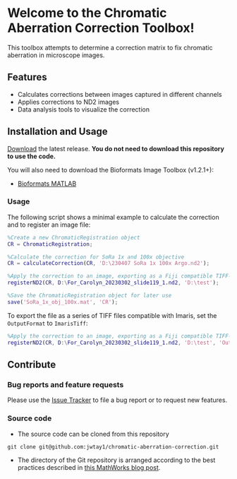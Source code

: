 # Welcome to the Chromatic Aberration Correction Toolbox!

This toolbox attempts to determine a correction matrix to fix chromatic 
aberration in microscope images. 

## Features
- Calculates corrections between images captured in different channels
- Applies corrections to ND2 images
- Data analysis tools to visualize the correction

## Installation and Usage

[Download](https://github.com/jwtay1/chromatic-aberration-correction/releases) the latest release. **You do not need to download this repository to use the code.** 

You will also need to download the Bioformats Image Toolbox (v1.2.1+):
* [Bioformats MATLAB](https://github.com/Biofrontiers-ALMC/bioformats-matlab/releases)

### Usage

The following script shows a minimal example to calculate the correction and to register an image file:

```matlab
%Create a new ChromaticRegistration object
CR = ChromaticRegistration;

%Calculate the correction for SoRa 1x and 100x objective
CR = calculateCorrection(CR, 'D:\230407 SoRa 1x 100x Argo.nd2');

%Apply the correction to an image, exporting as a Fiji compatible TIFF-stack
registerND2(CR, D:\For_Carolyn_20230302_slide119_1.nd2, 'D:\test');

%Save the ChromaticRegistration object for later use
save('SoRa_1x_obj_100x.mat', 'CR');
```

To export the file as a series of TIFF files compatible with Imaris, set the ``OutputFormat`` to ``ImarisTiff``:

```matlab
%Apply the correction to an image, exporting as a Fiji compatible TIFF-stack
registerND2(CR, D:\For_Carolyn_20230302_slide119_1.nd2, 'D:\test', 'OutputFormat', 'ImarisTiff');
```


## Contribute

### Bug reports and feature requests

Please use the [Issue Tracker](https://github.com/jwtay1/chromatic-aberration-correction/issues) to file a bug report or to request new features.

### Source code

- The source code can be cloned from this repository
```git
git clone git@github.com:jwtay1/chromatic-aberration-correction.git
```
- The directory of the Git repository is arranged according to the best practices described in [this MathWorks blog post](https://blogs.mathworks.com/developer/2017/01/13/matlab-toolbox-best-practices/).